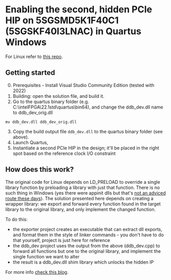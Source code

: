# Enabling the second, hidden PCIe HIP on 5SGSMD5K1F40C1 (5SGSKF40I3LNAC) in Quartus Windows

For Linux refer to [this repo](https://github.com/ruurdk/sv_second_pcie_hip/tree/main). 

## Getting started

0. Prerequisites - Install Visual Studio Community Edition (tested with 2022)
1. Building: open the solution file, and build it.
2. Go to the quartus binary folder (e.g. C:\intelFPGA\22.1std\quartus\bin64), and change the ddb_dev.dll name to ddb_dev_orig.dll

```
mv ddb_dev.dll ddb_dev_orig.dll
```

3. Copy the build output file `ddb_dev.dll` to the quartus binary folder (see above).
4. Launch Quartus, 
5. Instantiate a second PCIe HIP in the design; it'll be placed in the right spot based on the reference clock I/O constraint

## How does this work?

The original code for Linux depends on LD_PRELOAD to override a single library function by preloading a library with just that function.
There is no such thing in Windows (yes there were appinit dlls but that's [not an adviced route these days](https://learn.microsoft.com/en-us/windows/win32/dlls/secure-boot-and-appinit-dlls)).
The solution presented here depends on creating a wrapper library: we export and forward every function found in the target library to the original library, and only implement the changed function.

To do this:

- the exporter project creates an executable that can extract dll exports, and format them in the style of linker commands - you don't have to do that yourself, project is just here for reference
- the ddb_dev project uses the output from the above (ddb_dev.cpp) to forward all functions but one to the original library, and implement the single function we want to alter
- the result is a ddb_dev.dll shim library which unlocks the hidden IP

For more info [check this blog](https://devops.lol/azure-fpga).
